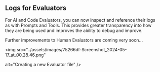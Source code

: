 ## Logs for Evaluators

For AI and Code Evaluators, you can now inspect and reference their logs as with Prompts and Tools. This provides greater transparency into how they are being used and improves the ability to debug and improve.

Further improvements to Human Evaluators are coming very soon...

<img src="../assets/images/75266df-Screenshot_2024-05-17_at_00.28.46.png"

alt="Creating a new Evaluator file" />
